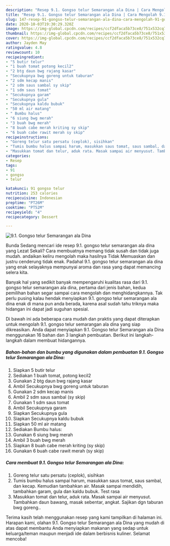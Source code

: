 ```yaml
---
description: "Resep 9.1. Gongso telur Semarangan ala Dina | Cara Mengolah 9.1. Gongso telur Semarangan ala Dina Yang Enak Banget"
title: "Resep 9.1. Gongso telur Semarangan ala Dina | Cara Mengolah 9.1. Gongso telur Semarangan ala Dina Yang Enak Banget"
slug: 147-resep-91-gongso-telur-semarangan-ala-dina-cara-mengolah-91-gongso-telur-semarangan-ala-dina-yang-enak-banget
date: 2020-10-03T19:30:29.320Z
image: https://img-global.cpcdn.com/recipes/ccf2dfaca5b73ce8/751x532cq70/91-gongso-telur-semarangan-ala-dina-foto-resep-utama.jpg
thumbnail: https://img-global.cpcdn.com/recipes/ccf2dfaca5b73ce8/751x532cq70/91-gongso-telur-semarangan-ala-dina-foto-resep-utama.jpg
cover: https://img-global.cpcdn.com/recipes/ccf2dfaca5b73ce8/751x532cq70/91-gongso-telur-semarangan-ala-dina-foto-resep-utama.jpg
author: Jayden May
ratingvalue: 4.8
reviewcount: 10
recipeingredient:
- "5 butir telur"
- "1 buah tomat potong kecil2"
- "2 btg daun bwg rajang kasar"
- "Secukupnya bwg goreng untuk taburan"
- "2 sdm kecap manis"
- "2 sdm saus sambal sy skip"
- "1 sdm saus tomat"
- "Secukupnya garam"
- "Secukupnya gula"
- "Secukupnya kaldu bubuk"
- "50 ml air matang"
- " Bumbu halus"
- "6 siung bwg merah"
- "3 buah bwg merah"
- "8 buah cabe merah kriting sy skip"
- "6 buah cabe rawit merah sy skip"
recipeinstructions:
- "Goreng telur satu persatu (ceplok), sisihkan"
- "Tumis bumbu halus sampai harum, masukkan saus tomat, saus sambal, dan kecap. Kemudian tambahkan air. Masak sampai mendidih, tambahkan garam, gula dan kaldu bubuk. Test rasa"
- "Masukkan tomat dan telur, aduk rata. Masak sampai air menyusut. Tambahkan daun bawang, masak sebentar, angkat. Sajikan dgn taburan bwg goreng.."
categories:
- Resep
tags:
- 91
- gongso
- telur

katakunci: 91 gongso telur 
nutrition: 253 calories
recipecuisine: Indonesian
preptime: "PT26M"
cooktime: "PT52M"
recipeyield: "4"
recipecategory: Dessert

---
```



![9.1. Gongso telur Semarangan ala Dina](https://img-global.cpcdn.com/recipes/ccf2dfaca5b73ce8/751x532cq70/91-gongso-telur-semarangan-ala-dina-foto-resep-utama.jpg)

Bunda Sedang mencari ide resep 9.1. gongso telur semarangan ala dina yang Lezat Sekali? Cara membuatnya memang tidak susah dan tidak juga mudah. andaikan keliru mengolah maka hasilnya Tidak Memuaskan dan justru cenderung tidak enak. Padahal 9.1. gongso telur semarangan ala dina yang enak selayaknya mempunyai aroma dan rasa yang dapat memancing selera kita.



Banyak hal yang sedikit banyak mempengaruhi kualitas rasa dari 9.1. gongso telur semarangan ala dina, pertama dari jenis bahan, kedua pemilihan bahan segar sampai cara mengolah dan menghidangkannya. Tak perlu pusing kalau hendak menyiapkan 9.1. gongso telur semarangan ala dina enak di mana pun anda berada, karena asal sudah tahu triknya maka hidangan ini dapat jadi suguhan spesial.


Di bawah ini ada beberapa cara mudah dan praktis yang dapat diterapkan untuk mengolah 9.1. gongso telur semarangan ala dina yang siap dikreasikan. Anda dapat menyiapkan 9.1. Gongso telur Semarangan ala Dina menggunakan 16 bahan dan 3 langkah pembuatan. Berikut ini langkah-langkah dalam membuat hidangannya.

<!--inarticleads1-->

##### Bahan-bahan dan bumbu yang digunakan dalam pembuatan 9.1. Gongso telur Semarangan ala Dina:

1. Siapkan 5 butir telur
1. Sediakan 1 buah tomat, potong kecil2
1. Gunakan 2 btg daun bwg rajang kasar
1. Ambil Secukupnya bwg goreng untuk taburan
1. Gunakan 2 sdm kecap manis
1. Ambil 2 sdm saus sambal (sy skip)
1. Gunakan 1 sdm saus tomat
1. Ambil Secukupnya garam
1. Siapkan Secukupnya gula
1. Siapkan Secukupnya kaldu bubuk
1. Siapkan 50 ml air matang
1. Sediakan  Bumbu halus:
1. Gunakan 6 siung bwg merah
1. Ambil 3 buah bwg merah
1. Siapkan 8 buah cabe merah kriting (sy skip)
1. Gunakan 6 buah cabe rawit merah (sy skip)




<!--inarticleads2-->

##### Cara membuat 9.1. Gongso telur Semarangan ala Dina:

1. Goreng telur satu persatu (ceplok), sisihkan
1. Tumis bumbu halus sampai harum, masukkan saus tomat, saus sambal, dan kecap. Kemudian tambahkan air. Masak sampai mendidih, tambahkan garam, gula dan kaldu bubuk. Test rasa
1. Masukkan tomat dan telur, aduk rata. Masak sampai air menyusut. Tambahkan daun bawang, masak sebentar, angkat. Sajikan dgn taburan bwg goreng..




Terima kasih telah menggunakan resep yang kami tampilkan di halaman ini. Harapan kami, olahan 9.1. Gongso telur Semarangan ala Dina yang mudah di atas dapat membantu Anda menyiapkan makanan yang sedap untuk keluarga/teman maupun menjadi ide dalam berbisnis kuliner. Selamat mencoba!
